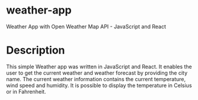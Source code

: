 # weather-app
Weather App with Open Weather Map API - JavaScript and React

# Description
This simple Weather app was written in JavaScript and React. It enables the user to get the current weather and weather forecast by providing the city name.
The current weather information contains the current temperature, wind speed and humidity. It is possible to display the temperature in Celsius or in Fahrenheit.

